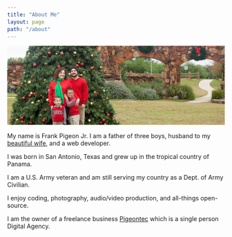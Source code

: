 ```yaml
---
title: "About Me"
layout: page
path: "/about"
---
```


![family](./family.jpg)

My name is Frank Pigeon Jr. I am a father of three boys, husband to my [beautiful wife][kayFaceBook], and a web developer.

I was born in San Antonio, Texas and grew up in the tropical country of Panama.

I am a U.S. Army veteran and am still serving my country as a Dept. of Army Civilian.

I enjoy coding, photography, audio/video production, and all-things open-source.

I am the owner of a freelance business [Pigeontec][pigeontec] which is a single person Digital Agency.

[kayFaceBook]: https://www.facebook.com/kay.pigeon
[pigeontec]: http://pigeontec.com